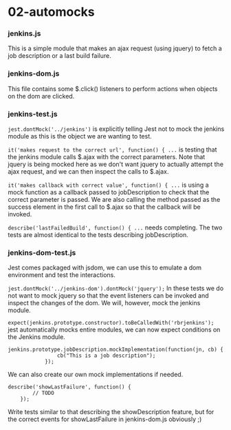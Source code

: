 02-automocks
============

### jenkins.js

This is a simple module that makes an ajax request (using jquery) to fetch a job description or a last build failure.

### jenkins-dom.js

This file contains some $.click() listeners to perform actions when objects on the dom are clicked.

### jenkins-test.js

`jest.dontMock('../jenkins')` is explicitly telling Jest not to mock the jenkins module as this is the object we are wanting to test.

`it('makes request to the correct url', function() { ...` is testing that the jenkins module calls $.ajax with the correct parameters. Note that jquery is being mocked here as we don't want jquery to actually attempt the ajax request, and we can then inspect the calls to $.ajax.

`it('makes callback with correct value', function() { ...` is using a mock function as a callback passed to jobDescription to check that the correct parameter is passed. We are also calling the method passed as the success element in the first call to $.ajax so that the callback will be invoked.

`describe('lastFailedBuild', function() { ...` needs completing. The two tests are almost identical to the tests describing jobDescription.

### jenkins-dom-test.js

Jest comes packaged with jsdom, we can use this to emulate a dom environment and test the interactions.

`jest.dontMock('../jenkins-dom').dontMock('jquery');` In these tests we do not want to mock jquery so that the event listeners can be invoked and inspect the changes of the dom. We will, however, mock the jenkins module.

`expect(jenkins.prototype.constructor).toBeCalledWith('rbrjenkins');` jest automatically mocks entire modules, we can now expect conditions on the Jenkins module.

```
jenkins.prototype.jobDescription.mockImplementation(function(jn, cb) {
				cb("This is a job description");
			});
```
We can also create our own mock implementations if needed.

```
describe('showLastFailure', function() {
		// TODO
	});
```
Write tests similar to that describing the showDescription feature, but for the correct events for showLastFailure in jenkins-dom.js obviously ;)
